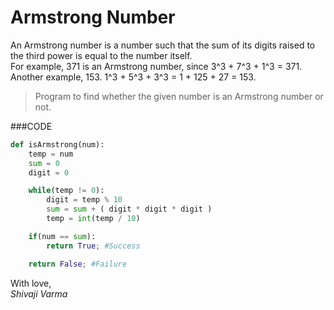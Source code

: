 Armstrong Number
===============

An Armstrong number is a number such that the sum of its digits raised to the third power is equal to the number itself.  
For example, 371 is an Armstrong number, since 3^3 + 7^3 + 1^3 = 371.  
Another example, 153. 1^3 + 5^3 + 3^3 = 1 + 125 + 27 = 153.

> Program to find whether the given number is an Armstrong number or not.

###CODE
```python
def isArmstrong(num):
	temp = num
	sum = 0
	digit = 0

	while(temp != 0):
		digit = temp % 10
		sum = sum + ( digit * digit * digit )
		temp = int(temp / 10)

	if(num == sum):
		return True; #Success

	return False; #Failure
```

With love,  
_Shivaji Varma_
